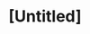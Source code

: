 ---
pid: FS345
title: "[Untitled]"
location_transcription: 
zipcode: '19149'
outside_phl: 
neighborhood: Frankford
age: '7'
age_range: 6-13
instagram: 
image_file_name: FS_345.jpg
proposal_transcription: 
topic: History,Freedom
topic_summary: 0, 0
type: Other No Form
keywords_other: Liberty
credit: Emma
image_labels: |-
  Statechoo of Liberty
  Liberty Bell
  Emma
  7 year old
twitter: 
facebook: 
permalink: "/monuments/fs345/"
layout: item-page
---